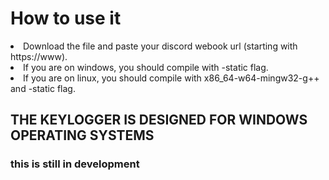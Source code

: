 <h1>How to use it</h1>
<li>Download the file and paste your discord webook url (starting with https://www).</li>
<li>If you are on windows, you should compile with -static flag.</li>
<li>If you are on linux, you should compile with x86_64-w64-mingw32-g++ and -static flag.</li>

<h2>THE KEYLOGGER IS DESIGNED FOR WINDOWS OPERATING SYSTEMS</h2>

<h3>this is still in development</h3>
